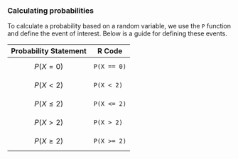 ### Calculating probabilities

To calculate a probability based on a random variable, we use the `P` function
and define the event of interest. Below is a guide for defining these events.

Probability Statement   | R Code
----------------------- | ------------
$$P(X = 0)$$            | `P(X == 0)`
$$P(X < 2)$$            | `P(X < 2)`
$$P(X \le 2)$$          | `P(X <= 2)`
$$P(X > 2)$$            | `P(X > 2)`
$$P(X \ge 2)$$          | `P(X >= 2)`
